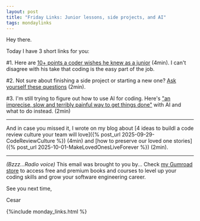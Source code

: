 ```yaml
---
layout: post
title: "Friday Links: Junior lessons, side projects, and AI"
tags: mondaylinks
---
```


Hey there.

Today I have 3 short links for you:

#1. Here are [10+ points a coder wishes he knew as a junior](https://raheeljunaid.com/blog/advice-for-developers/) (4min). I can't disagree with his take that coding is the easy part of the job.

#2. Not sure about finishing a side project or starting a new one? [Ask yourself these questions](https://cassidoo.co/post/questions-when-i-need-to-finish-something/) (2min).

#3. I'm still trying to figure out how to use AI for coding. Here's ["an imprecise, slow and terribly painful way to get things done"](https://antonz.org/write-code/) with AI and what to do instead. (2min)

***

And in case you missed it, I wrote on my blog about [4 ideas to buildl a code review culture your team will love]({% post_url 2025-09-29-CodeReviewCulture %}) (4min) and [how to preserve our loved one stories]({% post_url 2025-10-01-MakeLovedOnesLiveForever %}) (2min).

***

_(Bzzz...Radio voice)_ This email was brought to you by... Check [my Gumroad store](https://imcsarag.gumroad.com/) to access free and premium books and courses to level up your coding skills and grow your software engineering career.

See you next time,

Cesar

{%include monday_links.html %}
